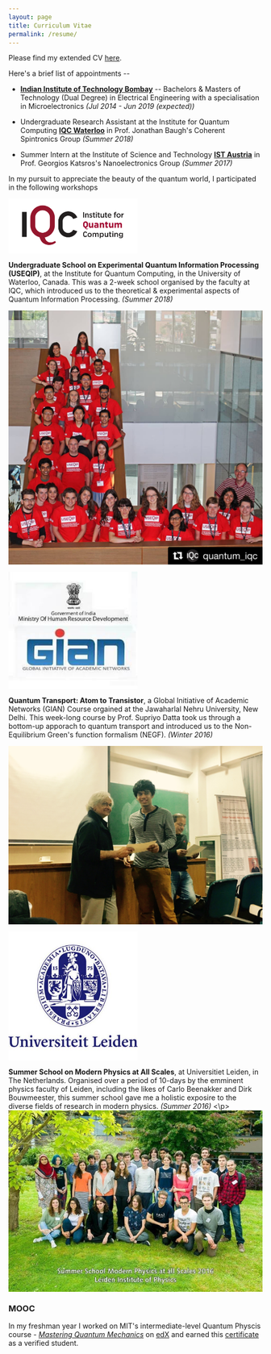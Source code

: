 ```yaml
---
layout: page
title: Curriculum Vitae
permalink: /resume/
---
```


Please find my extended CV [here](http://home.iitb.ac.in/~praveen5/cv.pdf). 

Here's a brief list of appointments --
*  **[Indian Institute of Technology Bombay](http://iitb.ac.in)** -- Bachelors & Masters of Technology (Dual Degree) in Electrical Engineering with a specialisation in Microelectronics _(Jul 2014 - Jun 2019 (expected))_


*  Undergraduate Research Assistant at the Institute for Quantum Computing **[IQC Waterloo](http://iqc.ca)** in Prof. Jonathan Baugh's Coherent Spintronics Group _(Summer 2018)_


*  Summer Intern at the Institute of Science and Technology **[IST Austria](http://ist.ac.at)** in Prof. Georgios Katsros's Nanoelectronics  Group _(Summer 2017)_

In my pursuit to appreciate the beauty of the quantum world, I participated in the following workshops 



<p>
<img src="IQC_logo.png" alt="IQC" align="middle" width="256" title="IQC">
  
**Undergraduate School on Experimental Quantum Information Processing (USEQIP)**, at the Institute for Quantum Computing, in the University of Waterloo, Canada. This was a 2-week school organised by the faculty at IQC, which introduced us to the theoretical & experimental aspects of Quantum Information Processing. _(Summer 2018)_
   </p>
   <img src="/iqc.JPG" align="middle" width="512" title="USEQIP"> 

<p>
<img src="GIAN_Logo.jpg" alt="GIANLogo" align="middle" width="256" title="GIAN">
  
**Quantum Transport: Atom to Transistor**, a Global Initiative of Academic Networks (GIAN) Course orgained at the Jawaharlal Nehru University, New Delhi. This week-long course by Prof. Supriyo Datta took us through a bottom-up apporach to quantum transport and introduced us to the Non-Equilibrium Green's function formalism (NEGF). _(Winter 2016)_
 </p>
 <img src="/GIAN.jpg" align="middle" width="512" title="GIAN"> 

<p>
<img src="LeidenLogo.jpg" alt="LeidenLogo" align="middle" width="256" title="Leiden">
  
**Summer School on Modern Physics at All Scales**, at Universitiet Leiden, in The Netherlands. Organised over a period of 10-days by the emminent physics faculty of Leiden, including the likes of Carlo Beenakker and Dirk Bouwmeester, this summer school gave me a holistic exposire to the diverse fields of research in modern physics. _(Summer 2016)_
<\p>
 <img src="/leiden.jpeg" align="middle" width="512" title="Leiden">

### MOOC

In my freshman year I worked on MIT's intermediate-level Quantum Physcis course - [_Mastering Quantum Mechanics_](https://www.google.com/url?sa=t&rct=j&q=&esrc=s&source=web&cd=2&cad=rja&uact=8&ved=2ahUKEwiX46u7ocHdAhUIfSsKHTclBpYQFjABegQICRAB&url=https%3A%2F%2Fcourses.edx.org%2Fcourses%2FMITx%2F8.05x%2F1T2015%2Finfo&usg=AOvVaw00lP9T-h6dfw-zltFBwCAa) on [edX](http://edx.org) and earned this [certificate](https://s3.amazonaws.com/verify.edx.org/downloads/6da8ceac9e7f4d25b6bcf0d761798975/Certificate.pdf) as a verified student. 

<!-- You can find the source code for Minima at GitHub:
[jekyll][jekyll-organization] /
[minima](https://github.com/jekyll/minima)

You can find the source code for Jekyll at GitHub:
[jekyll][jekyll-organization] /
[jekyll](https://github.com/jekyll/jekyll)


[jekyll-organization]: https://github.com/jekyll -->
